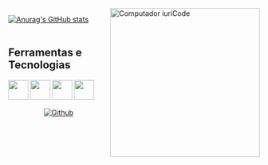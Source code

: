 <img src="https://raw.githubusercontent.com/MicaelliMedeiros/micaellimedeiros/master/image/computer-illustration.png" width="300px" align="right" alt="Computador iuriCode">

[![Anurag's GitHub stats](https://github-readme-stats.vercel.app/api?username=DevDaviSouza&hide=html&layout=compact=true&bg_color=0c0c1e&text_color=f5c6ff&title_color=ff3075&border_color=0c0c1e&locale=pt-br)](https://github.com/anuraghazra/github-readme-stats)<br>
<br>


## Ferramentas e Tecnologias
<img src="https://cdn.jsdelivr.net/gh/devicons/devicon/icons/java/java-original.svg"  width="40px" height="40"/> <img src="https://icongr.am/devicon/react-original.svg" width="40" height="40"/> <img src="https://icongr.am/devicon/mysql-original.svg" width="40" height="40"/> <img src="https://cdn.jsdelivr.net/gh/devicons/devicon/icons/nodejs/nodejs-original.svg" width="40" height="40"/>
<p align="center">       
  <a target="_blank" href="https://github.com/DevDaviSouza?tab=repositories"><img src="https://img.shields.io/static/v1?label=GITHUB&message=DevDaviSouza&color=f8efd4&style=for-the-badge&logo=GitHub" alt="Github"></a
</p>
